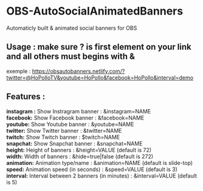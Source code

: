 # OBS-AutoSocialAnimatedBanners
Automaticly built &amp; animated social banners for OBS 

## Usage : make sure **?** is first element on your link and all others must begins with **&**
exemple : https://obsautobanners.netlify.com/?twitter=@HoPolloTV&youtube=HoPollo&facebook=HoPollo&interval=demo

## Features :
  **instagram :** Show Instragram banner                  : &instagram=NAME\
  **facebook:**   Show Facebook banner                    : &facebook=NAME\
  **youtube:**    Show Youtube banner                     : &youtube=NAME\
  **twitter:**    Show Twitter banner                     : &twitter=NAME\
  **twitch:**     Show Twitch banner                      : $twitch=NAME\
  **snapchat:**   Show Snapchat banner                    : &snapchat=NAME\
  **height:**     Height of banners                       : &height=VALUE (default is 72)\
  **width:**      Width of banners                        : &hide=true|false (default is 272)\
  **animation:**  Animation type/name                     : &animation=NAME (default is slide-top)\
  **speed:**      Animation speed (in seconds)            : &speed=VALUE (default is 3)\
  **interval:**   Interval between 2 banners (in minutes) : &interval=VALUE (default is 5)
